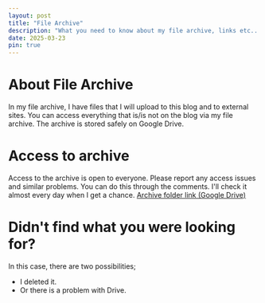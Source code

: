 ```yaml
---
layout: post
title: "File Archive"
description: "What you need to know about my file archive, links etc..."
date: 2025-03-23
pin: true
---
```


# About File Archive
In my file archive, I have files that I will upload to this blog and to external sites. You can access everything that is/is not on the blog via my file archive.
The archive is stored safely on Google Drive.

# Access to archive
Access to the archive is open to everyone. Please report any access issues and similar problems. You can do this through the comments. I'll check it almost every day when I get a chance.
[Archive folder link (Google Drive)](https://drive.google.com/drive/folders/1imLORTO-qzcbTRJjE4-ft_zFOzRRFHF5)

# Didn't find what you were looking for?
In this case, there are two possibilities;
  - I deleted it.
  - Or there is a problem with Drive.
